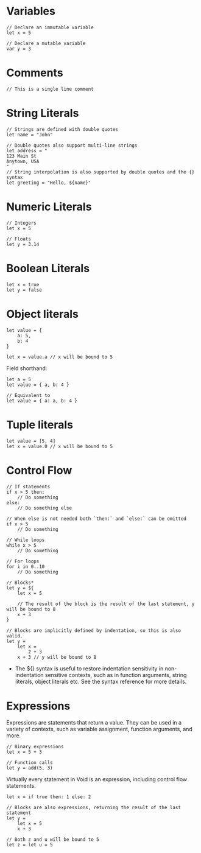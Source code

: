 # Variables

```void
// Declare an immutable variable
let x = 5

// Declare a mutable variable
var y = 3
```

# Comments

```void
// This is a single line comment
```

# String Literals

```void
// Strings are defined with double quotes
let name = "John"

// Double quotes also support multi-line strings
let address = "
123 Main St
Anytown, USA
"
// String interpolation is also supported by double quotes and the {} syntax
let greeting = "Hello, ${name}"
```

# Numeric Literals

```void
// Integers
let x = 5

// Floats
let y = 3.14
```

# Boolean Literals

```void
let x = true
let y = false
```

# Object literals

```void
let value = {
	a: 5,
	b: 4
}

let x = value.a // x will be bound to 5
```

Field shorthand:

```void
let a = 5
let value = { a, b: 4 }

// Equivalent to
let value = { a: a, b: 4 }
```

# Tuple literals

```void
let value = [5, 4]
let x = value.0 // x will be bound to 5
```

# Control Flow

```void
// If statements
if x > 5 then:
	// Do something
else:
	// Do something else

// When else is not needed both `then:` and `else:` can be omitted
if x > 5
	// Do something

// While loops
while x > 5
	// Do something

// For loops
for i in 0..10
	// Do something

// Blocks*
let y = ${
	let x = 5

	// The result of the block is the result of the last statement, y will be bound to 8
	x + 3
}

// Blocks are implicitly defined by indentation, so this is also valid.
let y =
	let x =
		2 + 3
	x + 3 // y will be bound to 8
```

* The ${} syntax is useful to restore indentation sensitivity in non-indentation sensitive contexts, such as in function arguments, string literals, object literals etc. See the syntax reference for more details.

# Expressions

Expressions are statements that return a value. They can be used in a variety of contexts, such as variable assignment, function arguments, and more.

```void
// Binary expressions
let x = 5 + 3

// Function calls
let y = add(5, 3)
```

Virtually every statement in Void is an expression, including control flow statements.

```void
let x = if true then: 1 else: 2

// Blocks are also expressions, returning the result of the last statement
let y =
	let x = 5
	x + 3

// Both z and u will be bound to 5
let z = let u = 5
```

